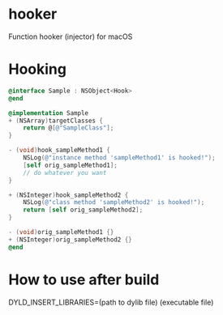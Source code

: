 # hooker
Function hooker (injector) for macOS

# Hooking
```objective-c
@interface Sample : NSObject<Hook>
@end

@implementation Sample
+ (NSArray)targetClasses {
    return @[@"SampleClass"];
}

- (void)hook_sampleMethod1 {
    NSLog(@"instance method 'sampleMethod1' is hooked!");
    [self orig_sampleMethod1];
    // do whatever you want
}

+ (NSInteger)hook_sampleMethod2 {
    NSLog(@"class method 'sampleMethod2' is hooked!");
    return [self orig_sampleMethod2];
}

- (void)orig_sampleMethod1 {}
+ (NSInteger)orig_sampleMethod2 {}
@end
```

# How to use after build
DYLD_INSERT_LIBRARIES=(path to dylib file) (executable file)
